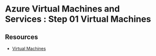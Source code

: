 # Azure Virtual Machines and Services : Step 01 Virtual Machines



## Resources

 - [Virtual Machines](https://learning.oreilly.com/scenarios/virtual-machines/9781098131203/)